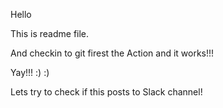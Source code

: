 Hello 

This is readme file.

And checkin to git firest the Action and it works!!!

Yay!!! :) :)

Lets try to check if this posts to Slack channel!